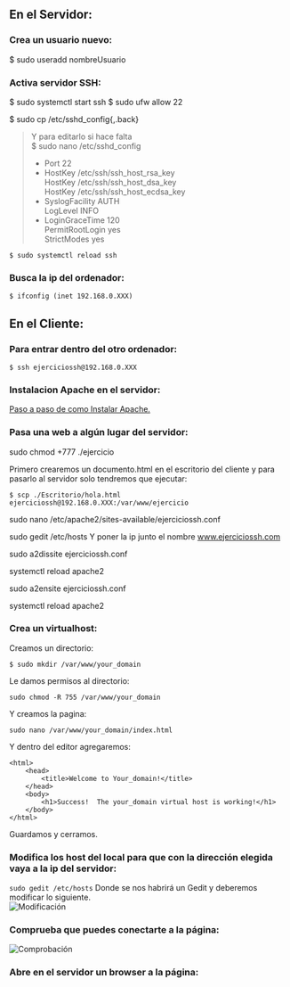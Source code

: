 ## En el Servidor: 

### Crea un usuario nuevo:

$ sudo useradd nombreUsuario

### Activa servidor SSH: 

$ sudo systemctl start ssh
$ sudo ufw allow 22

$ sudo cp /etc/sshd_config{,.back}  
> Y para editarlo si hace falta  
> $ sudo nano /etc/sshd_config  
> - Port 22  
> - HostKey /etc/ssh/ssh_host_rsa_key  
  HostKey /etc/ssh/ssh_host_dsa_key  
  HostKey /etc/ssh/ssh_host_ecdsa_key  
> - SyslogFacility AUTH  
  LogLevel INFO  
> - LoginGraceTime 120  
  PermitRootLogin yes  
  StrictModes yes
  
```  
$ sudo systemctl reload ssh
```  

### Busca la ip del ordenador:
```  
$ ifconfig (inet 192.168.0.XXX)
```  

## En el Cliente: 

### Para entrar dentro del otro ordenador: 
```  
$ ssh ejerciciossh@192.168.0.XXX
```  
### Instalacion Apache en el servidor:  
[Paso a paso de como Instalar Apache.](https://github.com/PauMadu/Tema-3/blob/main/MemoriasApache.md)

### Pasa una web a algún lugar del servidor: 
sudo chmod +777 ./ejercicio

Primero crearemos un documento.html en el escritorio del cliente y para pasarlo al servidor solo tendremos que ejecutar:
``` 
$ scp ./Escritorio/hola.html ejerciciossh@192.168.0.XXX:/var/www/ejercicio
``` 

sudo nano /etc/apache2/sites-available/ejerciciossh.conf

sudo gedit /etc/hosts
Y poner la ip junto el nombre www.ejerciciossh.com

sudo a2dissite ejerciciossh.conf

systemctl reload apache2

sudo a2ensite ejerciciossh.conf

systemctl reload apache2


### Crea un virtualhost: 

Creamos un directorio:  
```  
$ sudo mkdir /var/www/your_domain 
```  
Le damos permisos al directorio:  
``` 
sudo chmod -R 755 /var/www/your_domain  
``` 
Y creamos la pagina:
``` 
sudo nano /var/www/your_domain/index.html
``` 
Y dentro del editor agregaremos:  
``` 
<html>
    <head>
        <title>Welcome to Your_domain!</title>
    </head>
    <body>
        <h1>Success!  The your_domain virtual host is working!</h1>
    </body>
</html>
``` 
Guardamos y cerramos.

### Modifica los host del local para que con la dirección elegida vaya a la ip del servidor: 

```sudo gedit /etc/hosts```
Donde se nos habrirá un Gedit y deberemos modificar lo siguiente.  
![Modificación](https://github.com/PauMadu/Tema-4/blob/main/hosts.png)

### Comprueba que puedes conectarte a la página: 
![Comprobación](https://github.com/PauMadu/Tema-4/blob/main/Comprobacion.png)

### Abre en el servidor un browser a la página: 

